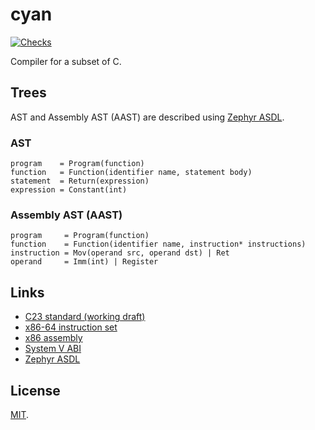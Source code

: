# cyan

[![Checks](https://img.shields.io/github/actions/workflow/status/norskeld/cyan/checks.yml?style=flat-square&colorA=22272d&colorB=22272d&label=checks)](https://github.com/norskeld/cyan/actions/workflows/checks.yml)

Compiler for a subset of C.

## Trees

AST and Assembly AST (AAST) are described using [Zephyr ASDL][zephyr].

### AST

```zephyr
program    = Program(function)
function   = Function(identifier name, statement body)
statement  = Return(expression)
expression = Constant(int)
```

### Assembly AST (AAST)

```zephyr
program     = Program(function)
function    = Function(identifier name, instruction* instructions)
instruction = Mov(operand src, operand dst) | Ret
operand     = Imm(int) | Register
```

## Links

- [C23 standard (working draft)](https://open-std.org/JTC1/SC22/WG14/www/docs/n3220.pdf)
- [x86-64 instruction set](https://www.felixcloutier.com/x86/)
- [x86 assembly](https://en.wikibooks.org/wiki/X86_Assembly)
- [System V ABI](https://gitlab.com/x86-psABIs/x86-64-ABI)
- [Zephyr ASDL][zephyr]

## License

[MIT](LICENSE).

<!-- Links. -->

[zephyr]: https://www.cs.princeton.edu/~appel/papers/asdl97.pdf
